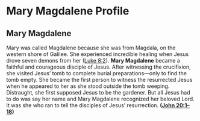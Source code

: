 # Mary Magdalene Profile

## Mary Magdalene

Mary was called Magdalene because she was from Magdala, on the western shore of Galilee. She ex­­perienced incredible healing when Jesus drove seven demons from her ([Luke 8:2](https://www.esv.org/Luke+8%3A2/)). **Mary Magdalene** became a faithful and courageous disciple of Jesus. After witnessing the crucifixion, she visited Jesus’ tomb to complete burial preparations—only to find the tomb empty. She became the first person to witness the resurrected Jesus when he appeared to her as she stood outside the tomb weeping. Distraught, she first supposed Jesus to be the gardener. But all Jesus had to do was say her name and Mary Magdalene recognized her beloved Lord. It was she who ran to tell the disciples of Jesus’ resurrection. **([John 20:1–18](https://www.esv.org/John+20%3A1%E2%80%9318/))**

